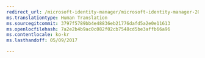 ```yaml
---
redirect_url: /microsoft-identity-manager/microsoft-identity-manager-2016
ms.translationtype: Human Translation
ms.sourcegitcommit: 3797f5789bb4e48836eb21776dafd5a2e0e11613
ms.openlocfilehash: 7a2e2b4b9ac0c082f02cb7548cd5be3affb66a96
ms.contentlocale: ko-kr
ms.lasthandoff: 05/09/2017

---
```


